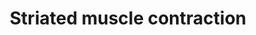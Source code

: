 ---
annotations:
- type: Pathway Ontology
  value: regulatory pathway
authors:
- Nsalomonis
- MaintBot
- J.Fong
- Khanspers
- Cizar
- Mkutmon
- Lindarieswijk
- L Dupuis
- Eweitz
description: ''
last-edited: 2021-05-24
organisms:
- Mus musculus
redirect_from:
- /index.php/Pathway:WP216
- /instance/WP216
schema-jsonld:
- '@context': https://schema.org/
  '@id': https://wikipathways.github.io/pathways/WP216.html
  '@type': Dataset
  creator:
    '@type': Organization
    name: WikiPathways
  description: ''
  keywords:
  - Ttn
  - Acta2
  - 2300003C06Rik
  - Mybpc3
  - Tpm4
  - Myom2
  - Actn3
  - Mybpc2
  - Des
  - Dmd
  - Casq2
  - Myh4
  - Tnnt3
  - Actn4
  - Myl4
  - Myh3
  - Vim
  - Myom1
  - Tnnt1
  - Myl2
  - Actg1
  - Tnnc1
  - Tpm1
  - Tnnc2
  - Tmod1
  - Mybpc1
  - Myh8
  - Myl3
  - Tpm2
  - Actn2
  - Tnni1
  - Tcap
  - Myh6
  - Myl9
  - Myh7
  - Acta1
  - Tnnt2
  - Smpx
  - Myl1
  - Neb
  - Tnni3
  - Tnni2
  - Myh1
  - Actc1
  - Tpm3
  license: CC0
  name: Striated muscle contraction
seo: CreativeWork
title: Striated muscle contraction
wpid: WP216
---